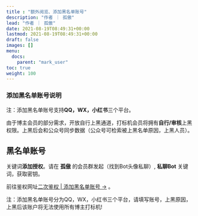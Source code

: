 ```yaml
---
title : "额外阅览、添加黑名单账号"
description: "作者 ｜ 孤傲"
lead: "作者 ｜ 孤傲"
date: 2021-08-19T08:49:31+00:00
lastmod: 2021-08-19T08:49:31+00:00
draft: false 
images: []
menu:
  docs:
    parent: "mark_user"
toc: true
weight: 100
---
```


### 添加黑名单账号说明

注：添加黑名单账号支持**QQ，WX，小红书**三个平台。

由于博主会员的部分需求，开放自行上黑通道，打标机会员将拥有**自行/审核**上黑权限。上黑后会和公众号同步数据（公众号可检索被上黑名单原因，上黑人员）。

## 黑名单账号

关键词**添加授权**。请在 **孤傲** 的会员群发起（找到Bot头像私聊）, **私聊Bot** 关键词，获取密钥。

前往鉴权网址[二次鉴权 | 添加黑名单账号 →](https://skin-api-sq.gushao.club/Authentication/) 。

注：添加黑名单账号分为QQ，WX，小红书三个平台，请填写账号，上黑原因，上黑后该账户将无法使用所有博主打标机!
